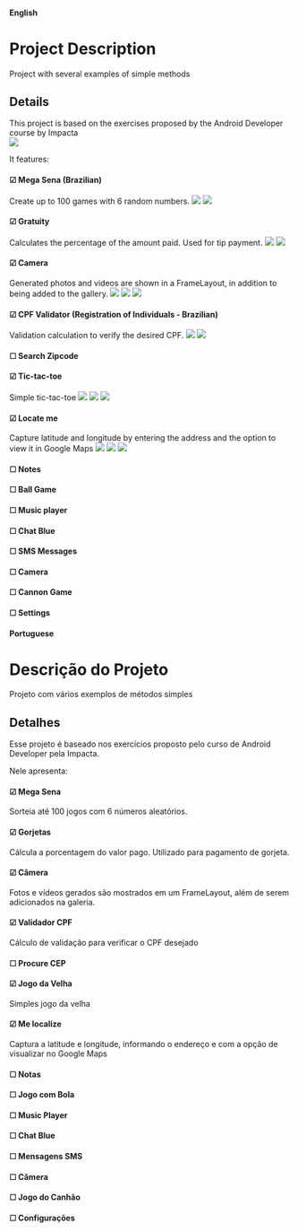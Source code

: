 #### English
# Project Description

Project with several examples of simple methods

## Details

This project is based on the exercises proposed by the Android Developer course by Impacta <br />
![](images/main.png)


It features: <br />
####  &#9745; Mega Sena (Brazilian)
Create up to 100 games with 6 random numbers.
![](images/mega-sena1.png)
![](images/mega-sena2.png)
####  &#9745; Gratuity 
Calculates the percentage of the amount paid. Used for tip payment.
![](images/gorjeta1.png)
![](images/gorjeta2.png)
####  &#9745; Camera 
Generated photos and videos are shown in a FrameLayout, in addition to being added to the gallery.
![](images/camera1.png)
![](images/camera2.png)
![](images/camera3.png)
####  &#9745; CPF Validator (Registration of Individuals - Brazilian)
Validation calculation to verify the desired CPF.
![](images/validador1.png)
![](images/validador2.png)
####  &#9744; Search Zipcode 
####  &#9745; Tic-tac-toe
Simple tic-tac-toe
![](images/jogavelha1.png)
![](images/jogovelha2.png)
![](images/jogovelha3.png)
####  &#9745; Locate me
Capture latitude and longitude by entering the address and the option to view it in Google Maps
![](images/localize1.png)
![](images/localize2.png)
![](images/localize3.png)
####  &#9744; Notes
####  &#9744; Ball Game
####  &#9744; Music player
####  &#9744; Chat Blue
####  &#9744; SMS Messages 
####  &#9744; Camera
####  &#9744; Cannon Game
####  &#9744; Settings

#### Portuguese
# Descrição do Projeto

Projeto com vários exemplos de métodos simples

## Detalhes

Esse projeto é baseado nos exercícios proposto pelo curso de Android Developer pela Impacta. <br />

Nele apresenta: <br />
####  &#9745; Mega Sena 
Sorteia até 100 jogos com 6 números aleatórios. 
####  &#9745; Gorjetas 
Cálcula a porcentagem do valor pago. Utilizado para pagamento de gorjeta.
####  &#9745; Câmera
Fotos e vídeos gerados são mostrados em um FrameLayout, além de serem adicionados na galeria. 
####  &#9745; Validador CPF 
Cálculo de validação para verificar o CPF desejado
####  &#9744; Procure CEP 
####  &#9745; Jogo da Velha
Simples jogo da velha
####  &#9745; Me localize
Captura a latitude e longitude, informando o endereço e com a opção de visualizar no Google Maps
####  &#9744; Notas 
####  &#9744; Jogo com Bola
####  &#9744; Music Player
####  &#9744; Chat Blue
####  &#9744; Mensagens SMS 
####  &#9744; Câmera 
####  &#9744; Jogo do Canhão 
####  &#9744; Configurações 
